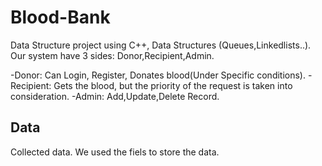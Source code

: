 # Blood-Bank
Data Structure project using C++, Data Structures (Queues,Linkedlists..).
Our system have 3 sides: Donor,Recipient,Admin.

-Donor: Can Login, Register, Donates blood(Under Specific conditions).
-Recipient: Gets the blood, but the priority of the request is taken into consideration.
-Admin: Add,Update,Delete Record.

## Data
Collected data.
We used the fiels to store the data.
